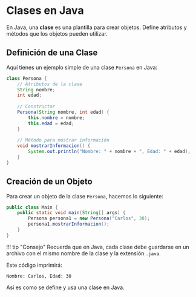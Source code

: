 # Clases en Java

En Java, una **clase** es una plantilla para crear objetos. Define atributos y métodos que los objetos pueden utilizar.

## Definición de una Clase

Aquí tienes un ejemplo simple de una clase `Persona` en Java:

```java
class Persona {
    // Atributos de la clase
    String nombre;
    int edad;
    
    // Constructor
    Persona(String nombre, int edad) {
        this.nombre = nombre;
        this.edad = edad;
    }
    
    // Método para mostrar información
    void mostrarInformacion() {
        System.out.println("Nombre: " + nombre + ", Edad: " + edad);
    }
}
```

## Creación de un Objeto

Para crear un objeto de la clase `Persona`, hacemos lo siguiente:

```java
public class Main {
    public static void main(String[] args) {
        Persona persona1 = new Persona("Carlos", 30);
        persona1.mostrarInformacion();
    }
}
```

!!! tip "Consejo"
    Recuerda que en Java, cada clase debe guardarse en un archivo con el mismo nombre de la clase y la extensión `.java`.


Este código imprimirá:

```
Nombre: Carlos, Edad: 30
```

Así es como se define y usa una clase en Java.